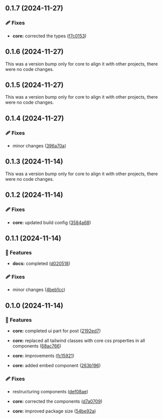 ## 0.1.7 (2024-11-27)


### 🩹 Fixes

- **core:** corrected the types ([f7c0153](https://github.com/rhinobase/react-bluesky/commit/f7c0153))

## 0.1.6 (2024-11-27)

This was a version bump only for core to align it with other projects, there were no code changes.

## 0.1.5 (2024-11-27)

This was a version bump only for core to align it with other projects, there were no code changes.

## 0.1.4 (2024-11-27)

### 🩹 Fixes

- minor changes ([396a70a](https://github.com/rhinobase/react-bluesky/commit/396a70a))

## 0.1.3 (2024-11-14)

This was a version bump only for core to align it with other projects, there were no code changes.

## 0.1.2 (2024-11-14)

### 🩹 Fixes

- **core:** updated build config ([3584a68](https://github.com/rhinobase/react-bluesky/commit/3584a68))

## 0.1.1 (2024-11-14)

### 🚀 Features

- **docs:** completed ([d020518](https://github.com/rhinobase/react-bluesky/commit/d020518))

### 🩹 Fixes

- minor changes ([4beb1cc](https://github.com/rhinobase/react-bluesky/commit/4beb1cc))

## 0.1.0 (2024-11-14)

### 🚀 Features

- **core:** completed ui part for post ([2192ed7](https://github.com/rhinobase/react-bluesky/commit/2192ed7))

- **core:** replaced all tailwind classes with core css properties in all components ([68ac766](https://github.com/rhinobase/react-bluesky/commit/68ac766))

- **core:** improvements ([fc15921](https://github.com/rhinobase/react-bluesky/commit/fc15921))

- **core:** added embed component ([263b196](https://github.com/rhinobase/react-bluesky/commit/263b196))

### 🩹 Fixes

- restructuring components ([def08ae](https://github.com/rhinobase/react-bluesky/commit/def08ae))

- **core:** corrected the components ([d7a0709](https://github.com/rhinobase/react-bluesky/commit/d7a0709))

- **core:** improved package size ([54be92a](https://github.com/rhinobase/react-bluesky/commit/54be92a))
